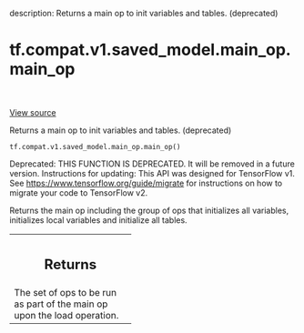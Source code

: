 description: Returns a main op to init variables and tables. (deprecated)

<div itemscope itemtype="http://developers.google.com/ReferenceObject">
<meta itemprop="name" content="tf.compat.v1.saved_model.main_op.main_op" />
<meta itemprop="path" content="Stable" />
</div>

# tf.compat.v1.saved_model.main_op.main_op

<!-- Insert buttons and diff -->

<table class="tfo-notebook-buttons tfo-api nocontent" align="left">

</table>

<a target="_blank" class="external" href="/code/stable/tensorflow/python/saved_model/main_op_impl.py">View source</a>



Returns a main op to init variables and tables. (deprecated)


<pre class="devsite-click-to-copy prettyprint lang-py tfo-signature-link">
<code>tf.compat.v1.saved_model.main_op.main_op()
</code></pre>



<!-- Placeholder for "Used in" -->

Deprecated: THIS FUNCTION IS DEPRECATED. It will be removed in a future version.
Instructions for updating:
This API was designed for TensorFlow v1. See https://www.tensorflow.org/guide/migrate for instructions on how to migrate your code to TensorFlow v2.

Returns the main op including the group of ops that initializes all
variables, initializes local variables and initialize all tables.

<!-- Tabular view -->
 <table class="responsive fixed orange">
<colgroup><col width="214px"><col></colgroup>
<tr><th colspan="2"><h2 class="add-link">Returns</h2></th></tr>
<tr class="alt">
<td colspan="2">
The set of ops to be run as part of the main op upon the load operation.
</td>
</tr>

</table>

